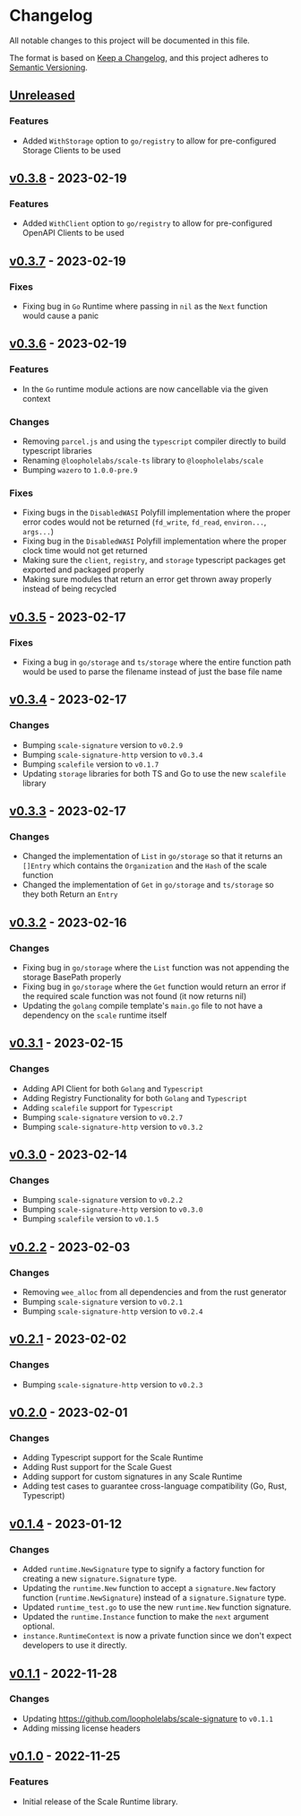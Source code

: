 # Changelog

All notable changes to this project will be documented in this file.

The format is based on [Keep a Changelog](https://keepachangelog.com/en/1.0.0/), and this project adheres
to [Semantic Versioning](https://semver.org/spec/v2.0.0.html).

## [Unreleased]

### Features

- Added `WithStorage` option to `go/registry` to allow for pre-configured Storage Clients to be used

## [v0.3.8] - 2023-02-19

### Features

- Added `WithClient` option to `go/registry` to allow for pre-configured OpenAPI Clients to be used

## [v0.3.7] - 2023-02-19

### Fixes

- Fixing bug in `Go` Runtime where passing in `nil` as the `Next` function would cause a panic

## [v0.3.6] - 2023-02-19

### Features

- In the `Go` runtime module actions are now cancellable via the given context

### Changes

- Removing `parcel.js` and using the `typescript` compiler directly to build typescript libraries
- Renaming `@loopholelabs/scale-ts` library to `@loopholelabs/scale`
- Bumping `wazero` to `1.0.0-pre.9`

### Fixes

- Fixing bugs in the `DisabledWASI` Polyfill implementation where the proper error codes would not be returned (`fd_write`, `fd_read`, `environ...`, `args...`)
- Fixing bug in the `DisabledWASI` Polyfill implementation where the proper clock time would not get returned
- Making sure the `client`, `registry`, and `storage` typescript packages get exported and packaged properly
- Making sure modules that return an error get thrown away properly instead of being recycled

## [v0.3.5] - 2023-02-17

### Fixes

- Fixing a bug in `go/storage` and `ts/storage` where the entire function path would be used to parse the filename instead of just the base file name

## [v0.3.4] - 2023-02-17

### Changes

- Bumping `scale-signature` version to `v0.2.9`
- Bumping `scale-signature-http` version to `v0.3.4`
- Bumping `scalefile` version to `v0.1.7`
- Updating `storage` libraries for both TS and Go to use the new `scalefile` library

## [v0.3.3] - 2023-02-17

### Changes

- Changed the implementation of `List` in `go/storage` so that it returns an `[]Entry` which contains the `Organization` and the `Hash` of the scale function
- Changed the implementation of `Get` in `go/storage` and `ts/storage` so they both Return an `Entry`

## [v0.3.2] - 2023-02-16

### Changes

- Fixing bug in `go/storage` where the `List` function was not appending the storage BasePath properly
- Fixing bug in `go/storage` where the `Get` function would return an error if the required scale function was not found (it now returns nil)
- Updating the `golang` compile template's `main.go` file to not have a dependency on the `scale` runtime itself

## [v0.3.1] - 2023-02-15

### Changes

- Adding API Client for both `Golang` and `Typescript`
- Adding Registry Functionality for both `Golang` and `Typescript`
- Adding `scalefile` support for `Typescript`
- Bumping `scale-signature` version to `v0.2.7`
- Bumping `scale-signature-http` version to `v0.3.2`

## [v0.3.0] - 2023-02-14

### Changes

- Bumping `scale-signature` version to `v0.2.2`
- Bumping `scale-signature-http` version to `v0.3.0`
- Bumping `scalefile` version to `v0.1.5`

## [v0.2.2] - 2023-02-03

### Changes

- Removing `wee_alloc` from all dependencies and from the rust generator
- Bumping `scale-signature` version to `v0.2.1`
- Bumping `scale-signature-http` version to `v0.2.4`

## [v0.2.1] - 2023-02-02

### Changes

- Bumping `scale-signature-http` version to `v0.2.3`

## [v0.2.0] - 2023-02-01

### Changes

- Adding Typescript support for the Scale Runtime
- Adding Rust support for the Scale Guest
- Adding support for custom signatures in any Scale Runtime
- Adding test cases to guarantee cross-language compatibility (Go, Rust, Typescript)

## [v0.1.4] - 2023-01-12

### Changes 

- Added `runtime.NewSignature` type to signify a factory function for creating a new `signature.Signature` type.
- Updating the `runtime.New` function to accept a `signature.New` factory function (`runtime.NewSignature`) instead of a `signature.Signature` type. 
- Updated `runtime_test.go` to use the new `runtime.New` function signature.
- Updated the `runtime.Instance` function to make the `next` argument optional. 
- `instance.RuntimeContext` is now a private function since we don't expect developers to use it directly.

## [v0.1.1] - 2022-11-28

### Changes

- Updating https://github.com/loopholelabs/scale-signature to `v0.1.1`
- Adding missing license headers

## [v0.1.0] - 2022-11-25

### Features

- Initial release of the Scale Runtime library.

[unreleased]: https://github.com/loopholelabs/scale/compare/v0.3.8...HEAD
[v0.3.8]: https://github.com/loopholelabs/scale/compare/v0.3.8
[v0.3.7]: https://github.com/loopholelabs/scale/compare/v0.3.7
[v0.3.6]: https://github.com/loopholelabs/scale/compare/v0.3.6
[v0.3.5]: https://github.com/loopholelabs/scale/compare/v0.3.5
[v0.3.4]: https://github.com/loopholelabs/scale/compare/v0.3.4
[v0.3.3]: https://github.com/loopholelabs/scale/compare/v0.3.3
[v0.3.2]: https://github.com/loopholelabs/scale/compare/v0.3.2
[v0.3.1]: https://github.com/loopholelabs/scale/compare/v0.3.1
[v0.3.0]: https://github.com/loopholelabs/scale/compare/v0.3.0
[v0.2.2]: https://github.com/loopholelabs/scale/compare/v0.2.2
[v0.2.1]: https://github.com/loopholelabs/scale/compare/v0.2.1
[v0.2.0]: https://github.com/loopholelabs/scale/compare/v0.2.0
[v0.1.4]: https://github.com/loopholelabs/scale/compare/v0.1.4
[v0.1.1]: https://github.com/loopholelabs/scale/compare/v0.1.1
[v0.1.0]: https://github.com/loopholelabs/scale/compare/v0.1.0
